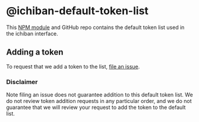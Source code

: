 # @ichiban-default-token-list

This [NPM module](https://www.npmjs.com/package/ichiban-default-token-list) and GitHub repo contains the default token list used in the ichiban interface.

## Adding a token

To request that we add a token to the list, 
[file an issue](https://github.com/sameepsi/ichiban-default-token-list/issues/new?assignees=&labels=token+request&template=token-request.md&title=Add+%7BTOKEN_SYMBOL%7D%3A+%7BTOKEN_NAME%7D).

### Disclaimer

Note filing an issue does not guarantee addition to this default token list.
We do not review token addition requests in any particular order, and we do not
guarantee that we will review your request to add the token to the default list.
